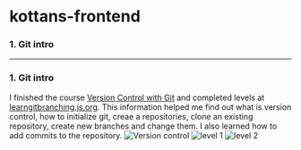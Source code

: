 # kottans-frontend
###  1. Git intro
***
### 1. Git intro
  I finished the course [Version Control with Git](https://www.udacity.com/course/version-control-with-git--ud123) and completed levels at [learngitbranching.js.org](learngitbranching.js.org).
  This information helped me find out what is version control, how to initialize git, creaе a repositories, clone an existing repository, create new branches and change them. 
  I also learned how to add commits to the repository.
      ![Version control](https://github.com/innasmiiun/screenshots/blob/master/photo_2020-10-27_21-03-31.jpg)
      ![level 1](https://github.com/innasmiiun/screenshots/blob/master/photo_2020-10-27_21-05-40.jpg)
      ![level 2](https://github.com/innasmiiun/screenshots/blob/master/photo_2020-10-27_21-05-51.jpg)
     
  
